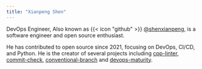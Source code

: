 ```yaml
---
title: "Xianpeng Shen"
---
```


DevOps Engineer, Also known as {{< icon "github" >}}
 [@shenxianpeng](https://github.com/shenxianpeng), is a software engineer and open source enthusiast. 

He has contributed to open source since 2021, focusing on DevOps, CI/CD, and Python. He is the creator of several projects including [cpp-linter](https://github.com/cpp-linter/cpp-linter), [commit-check](https://github.com/devops-maturity/commit-check), [conventional-branch](https://github.com/devops-maturity/conventional-branch) and [devops-maturity](https://github.com/devops-maturity/devops-maturity).
